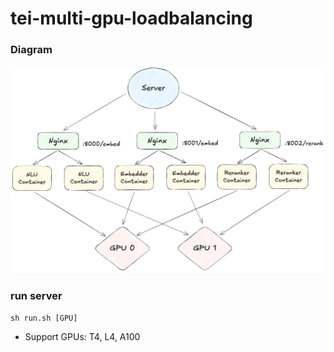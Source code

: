 # tei-multi-gpu-loadbalancing

### Diagram
![tei-lb](./tei-lb.png)

### run server
`sh run.sh [GPU]`
- Support GPUs: T4, L4, A100
